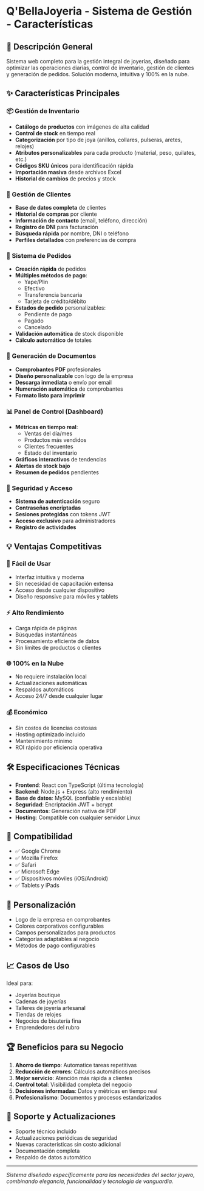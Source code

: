 # Q'BellaJoyeria - Sistema de Gestión - Características

## 🎯 Descripción General

Sistema web completo para la gestión integral de joyerías, diseñado para optimizar las operaciones diarias, control de inventario, gestión de clientes y generación de pedidos. Solución moderna, intuitiva y 100% en la nube.

## ✨ Características Principales

### 📦 Gestión de Inventario
- **Catálogo de productos** con imágenes de alta calidad
- **Control de stock** en tiempo real
- **Categorización** por tipo de joya (anillos, collares, pulseras, aretes, relojes)
- **Atributos personalizables** para cada producto (material, peso, quilates, etc.)
- **Códigos SKU únicos** para identificación rápida
- **Importación masiva** desde archivos Excel
- **Historial de cambios** de precios y stock

### 👥 Gestión de Clientes
- **Base de datos completa** de clientes
- **Historial de compras** por cliente
- **Información de contacto** (email, teléfono, dirección)
- **Registro de DNI** para facturación
- **Búsqueda rápida** por nombre, DNI o teléfono
- **Perfiles detallados** con preferencias de compra

### 🛒 Sistema de Pedidos
- **Creación rápida** de pedidos
- **Múltiples métodos de pago**:
  - Yape/Plin
  - Efectivo
  - Transferencia bancaria
  - Tarjeta de crédito/débito
- **Estados de pedido** personalizables:
  - Pendiente de pago
  - Pagado
  - Cancelado
- **Validación automática** de stock disponible
- **Cálculo automático** de totales

### 📄 Generación de Documentos
- **Comprobantes PDF** profesionales
- **Diseño personalizable** con logo de la empresa
- **Descarga inmediata** o envío por email
- **Numeración automática** de comprobantes
- **Formato listo para imprimir**

### 📊 Panel de Control (Dashboard)
- **Métricas en tiempo real**:
  - Ventas del día/mes
  - Productos más vendidos
  - Clientes frecuentes
  - Estado del inventario
- **Gráficos interactivos** de tendencias
- **Alertas de stock bajo**
- **Resumen de pedidos** pendientes

### 🔐 Seguridad y Acceso
- **Sistema de autenticación** seguro
- **Contraseñas encriptadas**
- **Sesiones protegidas** con tokens JWT
- **Acceso exclusivo** para administradores
- **Registro de actividades**

## 💡 Ventajas Competitivas

### 🚀 Fácil de Usar
- Interfaz intuitiva y moderna
- Sin necesidad de capacitación extensa
- Acceso desde cualquier dispositivo
- Diseño responsive para móviles y tablets

### ⚡ Alto Rendimiento
- Carga rápida de páginas
- Búsquedas instantáneas
- Procesamiento eficiente de datos
- Sin límites de productos o clientes

### 🌐 100% en la Nube
- No requiere instalación local
- Actualizaciones automáticas
- Respaldos automáticos
- Acceso 24/7 desde cualquier lugar

### 💰 Económico
- Sin costos de licencias costosas
- Hosting optimizado incluido
- Mantenimiento mínimo
- ROI rápido por eficiencia operativa

## 🛠️ Especificaciones Técnicas

- **Frontend**: React con TypeScript (última tecnología)
- **Backend**: Node.js + Express (alto rendimiento)
- **Base de datos**: MySQL (confiable y escalable)
- **Seguridad**: Encriptación JWT + bcrypt
- **Documentos**: Generación nativa de PDF
- **Hosting**: Compatible con cualquier servidor Linux

## 📱 Compatibilidad

- ✅ Google Chrome
- ✅ Mozilla Firefox
- ✅ Safari
- ✅ Microsoft Edge
- ✅ Dispositivos móviles (iOS/Android)
- ✅ Tablets y iPads

## 🎨 Personalización

- Logo de la empresa en comprobantes
- Colores corporativos configurables
- Campos personalizados para productos
- Categorías adaptables al negocio
- Métodos de pago configurables

## 📈 Casos de Uso

Ideal para:
- Joyerías boutique
- Cadenas de joyerías
- Talleres de joyería artesanal
- Tiendas de relojes
- Negocios de bisutería fina
- Emprendedores del rubro

## 🏆 Beneficios para su Negocio

1. **Ahorro de tiempo**: Automatice tareas repetitivas
2. **Reducción de errores**: Cálculos automáticos precisos
3. **Mejor servicio**: Atención más rápida a clientes
4. **Control total**: Visibilidad completa del negocio
5. **Decisiones informadas**: Datos y métricas en tiempo real
6. **Profesionalismo**: Documentos y procesos estandarizados

## 💬 Soporte y Actualizaciones

- Soporte técnico incluido
- Actualizaciones periódicas de seguridad
- Nuevas características sin costo adicional
- Documentación completa
- Respaldo de datos automático

---

*Sistema diseñado específicamente para las necesidades del sector joyero, combinando elegancia, funcionalidad y tecnología de vanguardia.*